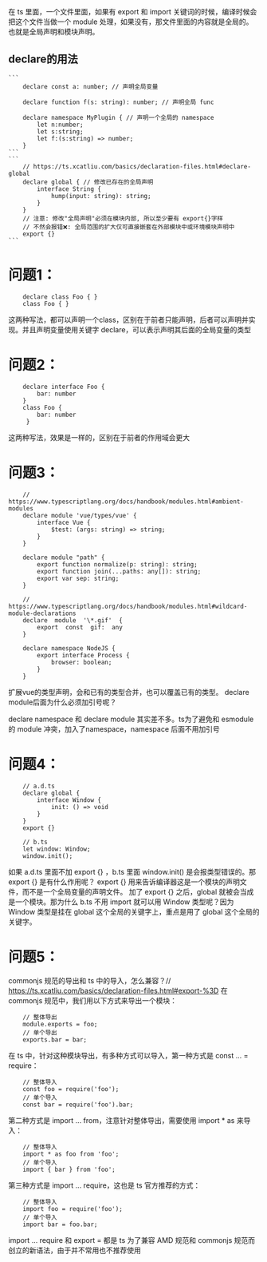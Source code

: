 
在 ts 里面，一个文件里面，如果有 export 和 import 关键词的时候，编译时候会把这个文件当做一个 module 处理，如果没有，那文件里面的内容就是全局的。也就是全局声明和模块声明。

## declare的用法
    ```
        declare const a: number; // 声明全局变量

        declare function f(s: string): number; // 声明全局 func

        declare namespace MyPlugin { // 声明一个全局的 namespace
            let n:number;
            let s:string;
            let f:(s:string) => number;
        }
    ```
    ```
        // https://ts.xcatliu.com/basics/declaration-files.html#declare-global
        declare global { // 修改已存在的全局声明
            interface String {
                hump(input: string): string;
            }
        }
        // 注意: 修改"全局声明"必须在模块内部, 所以至少要有 export{}字样
        // 不然会报错❌: 全局范围的扩大仅可直接嵌套在外部模块中或环境模块声明中
        export {}
    ```
# 问题1：
```
    declare class Foo { }
    class Foo { }
```
这两种写法，都可以声明一个class，区别在于前者只能声明，后者可以声明并实现。并且声明变量使用关键字 declare，可以表示声明其后面的全局变量的类型

# 问题2：
```
    declare interface Foo {
        bar: number
    }
    class Foo {
        bar: number
     }
```
这两种写法，效果是一样的，区别在于前者的作用域会更大

# 问题3：
```
    // https://www.typescriptlang.org/docs/handbook/modules.html#ambient-modules
    declare module 'vue/types/vue' {
        interface Vue {
            $test: (args: string) => string;
        }
    }

    declare module "path" {
        export function normalize(p: string): string;
        export function join(...paths: any[]): string;
        export var sep: string;
    }

    // https://www.typescriptlang.org/docs/handbook/modules.html#wildcard-module-declarations
    declare  module  '\*.gif'  {
        export  const  gif:  any
    }

    declare namespace NodeJS {
        export interface Process {
            browser: boolean;
        }
    }
```
扩展vue的类型声明，会和已有的类型合并，也可以覆盖已有的类型。
declare module后面为什么必须加引号呢？

declare namespace 和 declare module 其实差不多。ts为了避免和 esmodule 的 module 冲突，加入了namespace，namespace 后面不用加引号

# 问题4：
```
    // a.d.ts
    declare global {
        interface Window {
            init: () => void
        }
    }
    export {}

    // b.ts
    let window: Window;
    window.init();
```
如果 a.d.ts 里面不加 export {} ，b.ts 里面 window.init() 是会报类型错误的。那 export {} 是有什么作用呢？ export {} 用来告诉编译器这是一个模块的声明文件，而不是一个全局变量的声明文件。
加了 export {} 之后，global 就被会当成是一个模块。那为什么 b.ts 不用 import 就可以用 Window 类型呢？因为 Window 类型是挂在 global 这个全局的关键字上，重点是用了 global 这个全局的关键字。

# 问题5：
commonjs 规范的导出和 ts 中的导入，怎么兼容？// https://ts.xcatliu.com/basics/declaration-files.html#export-%3D
在 commonjs 规范中，我们用以下方式来导出一个模块：
```
    // 整体导出
    module.exports = foo;
    // 单个导出
    exports.bar = bar;
```
在 ts 中，针对这种模块导出，有多种方式可以导入，第一种方式是 const ... = require：
```
    // 整体导入
    const foo = require('foo');
    // 单个导入
    const bar = require('foo').bar;
```
第二种方式是 import ... from，注意针对整体导出，需要使用 import * as 来导入：
```
    // 整体导入
    import * as foo from 'foo';
    // 单个导入
    import { bar } from 'foo';
```
第三种方式是 import ... require，这也是 ts 官方推荐的方式：
```
    // 整体导入
    import foo = require('foo');
    // 单个导入
    import bar = foo.bar;
```
import ... require 和 export = 都是 ts 为了兼容 AMD 规范和 commonjs 规范而创立的新语法，由于并不常用也不推荐使用
